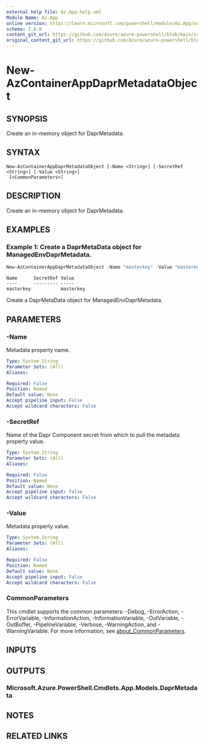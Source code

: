 ```yaml
---
external help file: Az.App-help.xml
Module Name: Az.App
online version: https://learn.microsoft.com/powershell/module/Az.App/new-azcontainerappdaprmetadataobject
schema: 2.0.0
content_git_url: https://github.com/Azure/azure-powershell/blob/main/src/App/App/help/New-AzContainerAppDaprMetadataObject.md
original_content_git_url: https://github.com/Azure/azure-powershell/blob/main/src/App/App/help/New-AzContainerAppDaprMetadataObject.md
---
```


# New-AzContainerAppDaprMetadataObject

## SYNOPSIS
Create an in-memory object for DaprMetadata.

## SYNTAX

```
New-AzContainerAppDaprMetadataObject [-Name <String>] [-SecretRef <String>] [-Value <String>]
 [<CommonParameters>]
```

## DESCRIPTION
Create an in-memory object for DaprMetadata.

## EXAMPLES

### Example 1: Create a DaprMetaData object for ManagedEnvDaprMetadata.
```powershell
New-AzContainerAppDaprMetadataObject -Name "masterkey" -Value "masterkey"
```

```output
Name      SecretRef Value
----      --------- -----
masterkey           masterkey
```

Create a DaprMetaData object for ManagedEnvDaprMetadata.

## PARAMETERS

### -Name
Metadata property name.

```yaml
Type: System.String
Parameter Sets: (All)
Aliases:

Required: False
Position: Named
Default value: None
Accept pipeline input: False
Accept wildcard characters: False
```

### -SecretRef
Name of the Dapr Component secret from which to pull the metadata property value.

```yaml
Type: System.String
Parameter Sets: (All)
Aliases:

Required: False
Position: Named
Default value: None
Accept pipeline input: False
Accept wildcard characters: False
```

### -Value
Metadata property value.

```yaml
Type: System.String
Parameter Sets: (All)
Aliases:

Required: False
Position: Named
Default value: None
Accept pipeline input: False
Accept wildcard characters: False
```

### CommonParameters
This cmdlet supports the common parameters: -Debug, -ErrorAction, -ErrorVariable, -InformationAction, -InformationVariable, -OutVariable, -OutBuffer, -PipelineVariable, -Verbose, -WarningAction, and -WarningVariable. For more information, see [about_CommonParameters](http://go.microsoft.com/fwlink/?LinkID=113216).

## INPUTS

## OUTPUTS

### Microsoft.Azure.PowerShell.Cmdlets.App.Models.DaprMetadata

## NOTES

## RELATED LINKS
